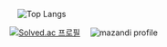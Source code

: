 <!--
**yonghwane/yonghwane** is a ✨ _special_ ✨ repository because its `README.md` (this file) appears on your GitHub profile.

Here are some ideas to get you started:

- 🔭 I’m currently working on ...
- 🌱 I’m currently learning ...
- 👯 I’m looking to collaborate on ...
- 🤔 I’m looking for help with ...
- 💬 Ask me about ...
- 📫 How to reach me: ...
- 😄 Pronouns: ...
- ⚡ Fun fact: ...
-->



 ![Top Langs](https://github-readme-stats.vercel.app/api/top-langs/?username=yonghwane135&layout=compact)

[![Solved.ac 프로필](http://mazassumnida.wtf/api/v2/generate_badge?boj=yonghwane135)](https://solved.ac/ytlsgnstjq)
 ![mazandi profile](http://mazandi.herokuapp.com/api?handle=yonghwane135&theme=warm)
